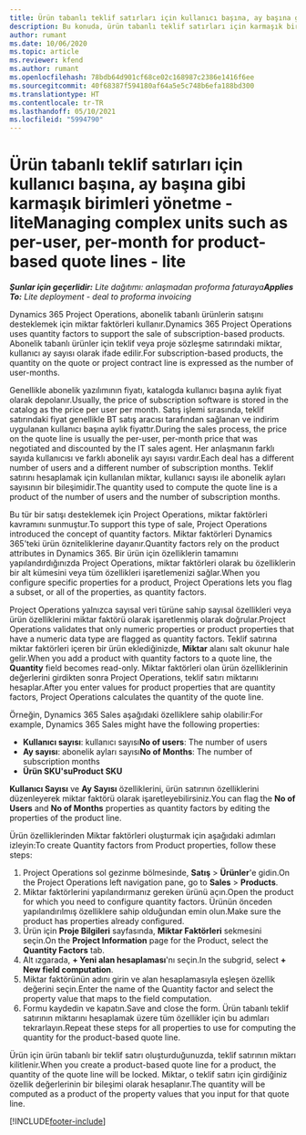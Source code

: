 ```yaml
---
title: Ürün tabanlı teklif satırları için kullanıcı başına, ay başına gibi karmaşık birimleri yönetme - lite
description: Bu konuda, ürün tabanlı teklif satırları için karmaşık birimleri yönetme hakkında bilgiler sağlanmaktadır.
author: rumant
ms.date: 10/06/2020
ms.topic: article
ms.reviewer: kfend
ms.author: rumant
ms.openlocfilehash: 78bdb64d901cf68ce02c168987c2386e1416f6ee
ms.sourcegitcommit: 40f68387f594180af64a5e5c748b6efa188bd300
ms.translationtype: HT
ms.contentlocale: tr-TR
ms.lasthandoff: 05/10/2021
ms.locfileid: "5994790"
---
```

# <a name="managing-complex-units-such-as-per-user-per-month-for-product-based-quote-lines---lite"></a><span data-ttu-id="d1ae9-103">Ürün tabanlı teklif satırları için kullanıcı başına, ay başına gibi karmaşık birimleri yönetme - lite</span><span class="sxs-lookup"><span data-stu-id="d1ae9-103">Managing complex units such as per-user, per-month for product-based quote lines - lite</span></span>

<span data-ttu-id="d1ae9-104">_**Şunlar için geçerlidir:** Lite dağıtımı: anlaşmadan proforma faturaya_</span><span class="sxs-lookup"><span data-stu-id="d1ae9-104">_**Applies To:** Lite deployment - deal to proforma invoicing_</span></span>

<span data-ttu-id="d1ae9-105">Dynamics 365 Project Operations, abonelik tabanlı ürünlerin satışını desteklemek için miktar faktörleri kullanır.</span><span class="sxs-lookup"><span data-stu-id="d1ae9-105">Dynamics 365 Project Operations uses quantity factors to support the sale of subscription-based products.</span></span> <span data-ttu-id="d1ae9-106">Abonelik tabanlı ürünler için teklif veya proje sözleşme satırındaki miktar, kullanıcı ay sayısı olarak ifade edilir.</span><span class="sxs-lookup"><span data-stu-id="d1ae9-106">For subscription-based products, the quantity on the quote or project contract line is expressed as the number of user-months.</span></span>

<span data-ttu-id="d1ae9-107">Genellikle abonelik yazılımının fiyatı, katalogda kullanıcı başına aylık fiyat olarak depolanır.</span><span class="sxs-lookup"><span data-stu-id="d1ae9-107">Usually, the price of subscription software is stored in the catalog as the price per user per month.</span></span> <span data-ttu-id="d1ae9-108">Satış işlemi sırasında, teklif satırındaki fiyat genellikle BT satış aracısı tarafından sağlanan ve indirim uygulanan kullanıcı başına aylık fiyattır.</span><span class="sxs-lookup"><span data-stu-id="d1ae9-108">During the sales process, the price on the quote line is usually the per-user, per-month price that was negotiated and discounted by the IT sales agent.</span></span> <span data-ttu-id="d1ae9-109">Her anlaşmanın farklı sayıda kullanıcısı ve farklı abonelik ayı sayısı vardır.</span><span class="sxs-lookup"><span data-stu-id="d1ae9-109">Each deal has a different number of users and a different number of subscription months.</span></span> <span data-ttu-id="d1ae9-110">Teklif satırını hesaplamak için kullanılan miktar, kullanıcı sayısı ile abonelik ayları sayısının bir bileşimidir.</span><span class="sxs-lookup"><span data-stu-id="d1ae9-110">The quantity used to compute the quote line is a product of the number of users and the number of subscription months.</span></span>

<span data-ttu-id="d1ae9-111">Bu tür bir satışı desteklemek için Project Operations, miktar faktörleri kavramını sunmuştur.</span><span class="sxs-lookup"><span data-stu-id="d1ae9-111">To support this type of sale, Project Operations introduced the concept of quantity factors.</span></span> <span data-ttu-id="d1ae9-112">Miktar faktörleri Dynamics 365'teki ürün özniteliklerine dayanır.</span><span class="sxs-lookup"><span data-stu-id="d1ae9-112">Quantity factors rely on the product attributes in Dynamics 365.</span></span> <span data-ttu-id="d1ae9-113">Bir ürün için özelliklerin tamamını yapılandırdığınızda Project Operations, miktar faktörleri olarak bu özelliklerin bir alt kümesini veya tüm özellikleri işaretlemenizi sağlar.</span><span class="sxs-lookup"><span data-stu-id="d1ae9-113">When you configure specific properties for a product, Project Operations lets you flag a subset, or all of the properties, as quantity factors.</span></span>

<span data-ttu-id="d1ae9-114">Project Operations yalnızca sayısal veri türüne sahip sayısal özellikleri veya ürün özelliklerini miktar faktörü olarak işaretlenmiş olarak doğrular.</span><span class="sxs-lookup"><span data-stu-id="d1ae9-114">Project Operations validates that only numeric properties or product properties that have a numeric data type are flagged as quantity factors.</span></span> <span data-ttu-id="d1ae9-115">Teklif satırına miktar faktörleri içeren bir ürün eklediğinizde, **Miktar** alanı salt okunur hale gelir.</span><span class="sxs-lookup"><span data-stu-id="d1ae9-115">When you add a product with quantity factors to a quote line, the **Quantity** field becomes read-only.</span></span> <span data-ttu-id="d1ae9-116">Miktar faktörleri olan ürün özelliklerinin değerlerini girdikten sonra Project Operations, teklif satırı miktarını hesaplar.</span><span class="sxs-lookup"><span data-stu-id="d1ae9-116">After you enter values for product properties that are quantity factors, Project Operations calculates the quantity of the quote line.</span></span>

<span data-ttu-id="d1ae9-117">Örneğin, Dynamics 365 Sales aşağıdaki özelliklere sahip olabilir:</span><span class="sxs-lookup"><span data-stu-id="d1ae9-117">For example, Dynamics 365 Sales might have the following properties:</span></span>

- <span data-ttu-id="d1ae9-118">**Kullanıcı sayısı**: kullanıcı sayısı</span><span class="sxs-lookup"><span data-stu-id="d1ae9-118">**No of users**: The number of users</span></span>
- <span data-ttu-id="d1ae9-119">**Ay sayısı**: abonelik ayları sayısı</span><span class="sxs-lookup"><span data-stu-id="d1ae9-119">**No of Months**: The number of subscription months</span></span>
- <span data-ttu-id="d1ae9-120">**Ürün SKU'su**</span><span class="sxs-lookup"><span data-stu-id="d1ae9-120">**Product SKU**</span></span>

<span data-ttu-id="d1ae9-121">**Kullanıcı Sayısı** ve **Ay Sayısı** özelliklerini, ürün satırının özelliklerini düzenleyerek miktar faktörü olarak işaretleyebilirsiniz.</span><span class="sxs-lookup"><span data-stu-id="d1ae9-121">You can flag the **No of Users** and **No of Months** properties as quantity factors by editing the properties of the product line.</span></span>

<span data-ttu-id="d1ae9-122">Ürün özelliklerinden Miktar faktörleri oluşturmak için aşağıdaki adımları izleyin:</span><span class="sxs-lookup"><span data-stu-id="d1ae9-122">To create Quantity factors from Product properties, follow these steps:</span></span>

1. <span data-ttu-id="d1ae9-123">Project Operations sol gezinme bölmesinde, **Satış** > **Ürünler**'e gidin.</span><span class="sxs-lookup"><span data-stu-id="d1ae9-123">On the Project Operations left navigation pane, go to **Sales** > **Products**.</span></span>
2. <span data-ttu-id="d1ae9-124">Miktar faktörlerini yapılandırmanız gereken ürünü açın.</span><span class="sxs-lookup"><span data-stu-id="d1ae9-124">Open the product for which you need to configure quantity factors.</span></span> <span data-ttu-id="d1ae9-125">Ürünün önceden yapılandırılmış özelliklere sahip olduğundan emin olun.</span><span class="sxs-lookup"><span data-stu-id="d1ae9-125">Make sure the product has properties already configured.</span></span>
3. <span data-ttu-id="d1ae9-126">Ürün için **Proje Bilgileri** sayfasında, **Miktar Faktörleri** sekmesini seçin.</span><span class="sxs-lookup"><span data-stu-id="d1ae9-126">On the **Project Information** page for the Product, select the **Quantity Factors** tab.</span></span>
4. <span data-ttu-id="d1ae9-127">Alt ızgarada, **+ Yeni alan hesaplaması**'nı seçin.</span><span class="sxs-lookup"><span data-stu-id="d1ae9-127">In the subgrid, select **+ New field computation**.</span></span>
5. <span data-ttu-id="d1ae9-128">Miktar faktörünün adını girin ve alan hesaplamasıyla eşleşen özellik değerini seçin.</span><span class="sxs-lookup"><span data-stu-id="d1ae9-128">Enter the name of the Quantity factor and select the property value that maps to the field computation.</span></span>
6. <span data-ttu-id="d1ae9-129">Formu kaydedin ve kapatın.</span><span class="sxs-lookup"><span data-stu-id="d1ae9-129">Save and close the form.</span></span> <span data-ttu-id="d1ae9-130">Ürün tabanlı teklif satırının miktarını hesaplamak üzere tüm özellikler için bu adımları tekrarlayın.</span><span class="sxs-lookup"><span data-stu-id="d1ae9-130">Repeat these steps for all properties to use for computing the quantity for the product-based quote line.</span></span>

<span data-ttu-id="d1ae9-131">Ürün için ürün tabanlı bir teklif satırı oluşturduğunuzda, teklif satırının miktarı kilitlenir.</span><span class="sxs-lookup"><span data-stu-id="d1ae9-131">When you create a product-based quote line for a product, the quantity of the quote line will be locked.</span></span> <span data-ttu-id="d1ae9-132">Miktar, o teklif satırı için girdiğiniz özellik değerlerinin bir bileşimi olarak hesaplanır.</span><span class="sxs-lookup"><span data-stu-id="d1ae9-132">The quantity will be computed as a product of the property values that you input for that quote line.</span></span>


[!INCLUDE[footer-include](../../includes/footer-banner.md)]